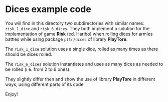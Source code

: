 # Dices example code

You will find in this directory two subdirectories with similar names: `risk_1_dice` and `risk_6_dices`. They both implement a solution for the implementation of game **Risk** (ed. Haribo) when rolling dices for armies battles while using package `pltr/dices` of library **PlayTore**.

The `risk_1_dice` solution uses a single dice, rolled as many times as there should be dices rolled.

The `risk_6_dices` solution instantiates and uses as many dices as needed to be rolled (i.e. from 2 to 6 ones).

They slightly differ then and show the use of library **PlayTore** in different ways, using different parts of its code.

Enjoy!
